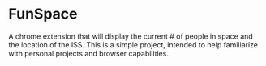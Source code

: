 # FunSpace
A chrome extension that will display the current # of people in space and the location of the ISS. This is a simple project, intended to help familiarize with personal projects and browser capabilities. 
